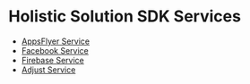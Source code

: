 # Holistic Solution SDK Services

* [AppsFlyer Service](appsflyer/README.md)
* [Facebook Service](facebook/README.md)
* [Firebase Service](firebase/README.md)
* [Adjust Service](adjust/README.md)